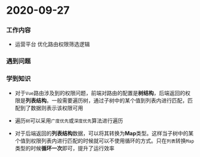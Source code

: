 # 2020-09-27

### 工作内容

+ 运营平台 优化路由权限筛选逻辑

### 遇到问题

### 学到知识

+ 对于`Vue`路由涉及到的权限问题，前端对路由的配置是**树结构**，后端返回的权限是**列表结构**。一般需要遍历树，通过子树中的某个值到列表内进行匹配，匹配到了数据则表示该权限可用

+ 遍历`树`可以采用`广度优先`或`深度优先`算法进行遍历

+ 对于后端返回的**列表结构**数据，可以将其转换为**Map**类型。这样当子树中的某个值到权限列表内进行匹配的时候就可以不使用循环的方式。只在`列表`转换`Map`类型的时候**循环一次**即可，提升了运行效率
